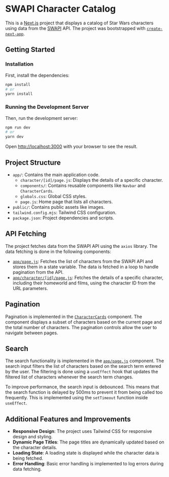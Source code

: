 # SWAPI Character Catalog

This is a [Next.js](https://nextjs.org) project that displays a catalog of Star Wars characters using data from the [SWAPI](https://swapi.dev) API. The project was bootstrapped with [`create-next-app`](https://github.com/vercel/next.js/tree/canary/packages/create-next-app).

## Getting Started

### Installation

First, install the dependencies:

```bash
npm install
# or
yarn install

```
### Running the Development Server

Then, run the development server:

```bash
npm run dev
# or
yarn dev

```

Open [http://localhost:3000](http://localhost:3000) with your browser to see the result.

## Project Structure

- `app/`: Contains the main application code.
  - `character/[id]/page.js`: Displays the details of a specific character.
  - `components/`: Contains reusable components like `Navbar` and `CharacterCards`.
  - `globals.css`: Global CSS styles.
  - `page.js`: Home page that lists all characters.
- `public/`: Contains public assets like images.
- `tailwind.config.mjs`: Tailwind CSS configuration.
- `package.json`: Project dependencies and scripts.

## API Fetching

The project fetches data from the SWAPI API using the `axios` library. The data fetching is done in the following components:

- [`app/page.js`](app/page.js): Fetches the list of characters from the SWAPI API and stores them in a state variable. The data is fetched in a loop to handle pagination from the API.
- [`app/character/[id]/page.js`](app/character/[id]/page.js): Fetches the details of a specific character, including their homeworld and films, using the character ID from the URL parameters.

## Pagination

Pagination is implemented in the [`CharacterCards`](app/components/CharacterCards.js) component. The component displays a subset of characters based on the current page and the total number of characters. The pagination controls allow the user to navigate between pages.

## Search

The search functionality is implemented in the [`app/page.js`](app/page.js) component. The search input filters the list of characters based on the search term entered by the user. The filtering is done using a `useEffect` hook that updates the filtered list of characters whenever the search term changes.

To improve performance, the search input is debounced. This means that the search function is delayed by 500ms to prevent it from being called too frequently. This is implemented using the `setTimeout` function inside `useEffect`.


## Additional Features and Improvements

- **Responsive Design**: The project uses Tailwind CSS for responsive design and styling.
- **Dynamic Page Titles**: The page titles are dynamically updated based on the character details.
- **Loading State**: A loading state is displayed while the character data is being fetched.
- **Error Handling**: Basic error handling is implemented to log errors during data fetching.